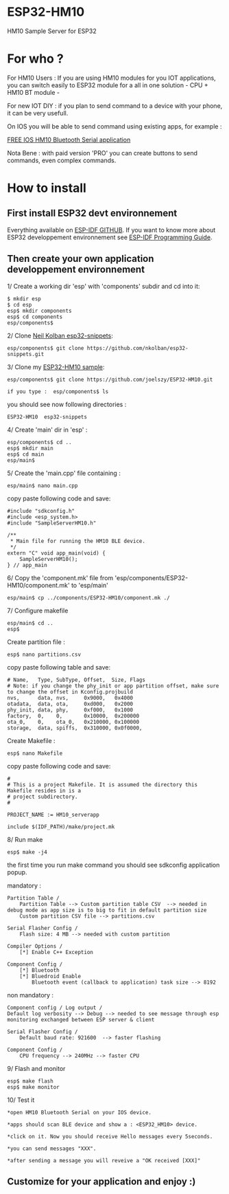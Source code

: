 # ESP32-HM10
HM10 Sample Server for ESP32


# For who ?

For HM10 Users : If you are using HM10 modules for you IOT applications, you can switch easily to ESP32 module for a all in one solution - CPU + HM10 BT module -

For new IOT DIY : if you plan to send command to a device with your phone, it can be very usefull.

On IOS you will be able to send command using existing apps, for example : 

[FREE IOS HM10 Bluetooth Serial application](https://itunes.apple.com/fr/app/hm10-bluetooth-serial-lite/id1030454675?mt=8)

Nota Bene : with paid version 'PRO' you can create buttons to send commands, even complex commands.

# How to install

## First install ESP32 devt environnement

Everything available on [ESP-IDF GITHUB](https://github.com/espressif/esp-idf/blob/master/README.md). If you want to know more about ESP32 developpement environnement see [ESP-IDF Programming Guide](https://dl.espressif.com/doc/esp-idf/latest/api-guides/build-system.html).

## Then create your own application developpement environnement

1/ Create a working dir 'esp' with 'components' subdir and cd into it: 
    
    $ mkdir esp
    $ cd esp
    esp$ mkdir components
    esp$ cd components
    esp/components$
    
2/ Clone [Neil Kolban esp32-snippets](https://github.com/nkolban/esp32-snippets):
    
    esp/components$ git clone https://github.com/nkolban/esp32-snippets.git
        
3/ Clone my [ESP32-HM10 sample](https://github.com/joelszy/ESP32-HM10):

    esp/components$ git clone https://github.com/joelszy/ESP32-HM10.git

    if you type :  esp/components$ ls
    
you should see now following directories :
    
    ESP32-HM10  esp32-snippets

4/ Create 'main' dir in 'esp' :
    
    esp/components$ cd ..
    esp$ mkdir main
    esp$ cd main
    esp/main$
    
5/ Create the 'main.cpp' file containing : 

    esp/main$ nano main.cpp
    
copy paste following code and save:

    #include "sdkconfig.h"
    #include <esp_system.h>
    #include "SampleServerHM10.h"

    /**
     * Main file for running the HM10 BLE device.
     */
    extern "C" void app_main(void) {
        SampleServerHM10();
    } // app_main
    
6/ Copy the 'component.mk' file from 'esp/components/ESP32-HM10/component.mk' to 'esp/main'

    esp/main$ cp ../components/ESP32-HM10/component.mk ./
    
    
7/ Configure makefile

    esp/main$ cd ..
    esp$ 
    
Create partition file :
    
    esp$ nano partitions.csv
    
copy paste following table and save:
    
    # Name,   Type, SubType, Offset,  Size, Flags
    # Note: if you change the phy_init or app partition offset, make sure to change the offset in Kconfig.projbuild
    nvs,      data, nvs,     0x9000,   0x4000
    otadata,  data, ota,     0xd000,   0x2000
    phy_init, data, phy,     0xf000,   0x1000
    factory,  0,    0,       0x10000,  0x200000
    ota_0,    0,    ota_0,   0x210000, 0x100000
    storage,  data, spiffs,  0x310000, 0x0f0000,

Create Makefile :
    
    esp$ nano Makefile
    
copy paste following code and save:
    
    #
    # This is a project Makefile. It is assumed the directory this Makefile resides in is a
    # project subdirectory.
    #

    PROJECT_NAME := HM10_serverapp

    include $(IDF_PATH)/make/project.mk
    
    
8/ Run make

    esp$ make -j4
    
the first time you run make command you should see sdkconfig application popup.
    
mandatory :
    
    Partition Table /
        Partition Table --> Custom partition table CSV  --> needed in debug mode as app size is to big to fit in default partition size
        Custom partition CSV file --> partitions.csv

    Serial Flasher Config /
        Flash size: 4 MB --> needed with custom partition 

    Compiler Options /
        [*] Enable C++ Exception
        
    Component Config /
        [*] Bluetooth
        [*] Bluedroid Enable
            Bluetooth event (callback to application) task size --> 8192 
    
non mandatory :
    
    Component config / Log output /
    Default log verbosity --> Debug --> needed to see message through esp monitoring exchanged between ESP server & client 
    
    Serial Flasher Config /
        Default baud rate: 921600  --> faster flashing

    Component Config /
        CPU frequency --> 240MHz --> faster CPU
    
9/ Flash and monitor

    esp$ make flash
    esp$ make monitor
    
    
10/ Test it

    *open HM10 Bluetooth Serial on your IOS device.
    
    *apps should scan BLE device and show a : <ESP32_HM10> device.
    
    *click on it. Now you should receive Hello messages every 5seconds.
    
    *you can send messages "XXX".
    
    *after sending a message you will reveive a "OK received [XXX]"


## Customize for your application and enjoy :)
    
    
    
    